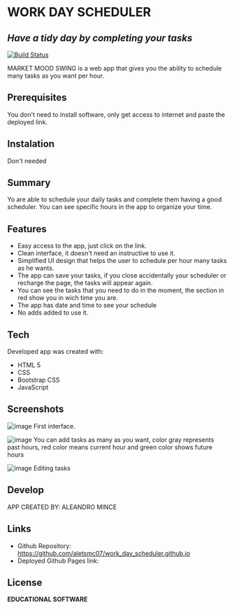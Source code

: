 # WORK DAY SCHEDULER
## _Have a tidy day by completing your tasks_

[![Build Status](https://travis-ci.org/joemccann/dillinger.svg?branch=master)](https://travis-ci.org/joemccann/dillinger)

MARKET MOOD SWING is a web app that gives you the ability to schedule many tasks as you want per hour. 

## Prerequisites
You don't need to install software, only get access to internet and paste the deployed link.

## Instalation
Don't needed

## Summary
Yo are able to schedule your daily tasks and complete them having a good scheduler. You can see specific hours in the app to organize your time.

## Features

- Easy access to the app, just click on the link. 
- Clean interface, it doesn't need an instructive to use it.
- Simplified UI design that helps the user to schedule per hour many tasks as he wants.
- The app can save your tasks, if you close accidentally your scheduler or recharge the page, the tasks will appear again.
- You can see the tasks that you need to do in the moment, the section in red show you in wich time you are.
- The app has date and time to see your schedule
- No adds added to use it. 

## Tech

Developed app was created with:

- HTML 5
- CSS
- Bootstrap CSS
- JavaScript

## Screenshots
![image](https://user-images.githubusercontent.com/107447818/182871365-68a203cb-1ad9-4798-b723-ae4eaa659bb9.png)
First interface.

![image](https://user-images.githubusercontent.com/107447818/182871881-e50870ba-adad-43a5-b388-dca70745fb7a.png)
You can add tasks as many as you want, color gray represents past hours, red color means current hour and green color shows future hours

![image](https://user-images.githubusercontent.com/107447818/182872308-974eb5f7-c795-4afd-b7e0-0b0f4594a77f.png)
Editing tasks

## Develop

APP CREATED BY: ALEANDRO MINCE

## Links
- Github Repository: https://github.com/aletsmc07/work_day_scheduler.github.io
- Deployed Github Pages link: 

## License

**EDUCATIONAL SOFTWARE**
